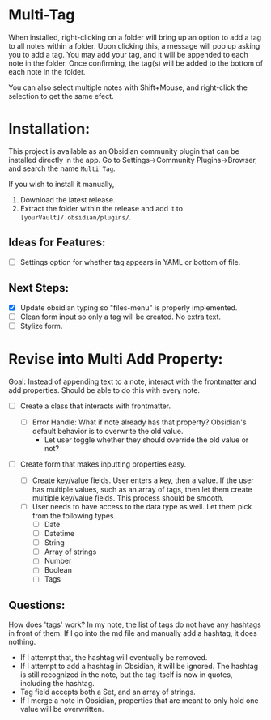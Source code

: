 # Multi-Tag

When installed, right-clicking on a folder will bring up an option to add a tag to all notes within a folder. Upon clicking this, a message will pop up asking you to add a tag. You may add your tag, and it will be appended to each note in the folder. Once confirming, the tag(s) will be added to the bottom of each note in the folder.

You can also select multiple notes with Shift+Mouse, and right-click the selection to get the same efect.

# Installation:

This project is available as an Obsidian community plugin that can be installed directly in the app. Go to Settings->Community Plugins->Browser, and search the name `Multi Tag`.

If you wish to install it manually,

1. Download the latest release.
2. Extract the folder within the release and add it to `[yourVault]/.obsidian/plugins/`.

## Ideas for Features:

- [ ] Settings option for whether tag appears in YAML or bottom of file.

## Next Steps:

- [x] Update obsidian typing so "files-menu" is properly implemented.
- [ ] Clean form input so only a tag will be created. No extra text.
- [ ] Stylize form.

# Revise into Multi Add Property:

Goal: Instead of appending text to a note, interact with the frontmatter and add properties. Should be able to do this with every note.

- [ ] Create a class that interacts with frontmatter.

  - [ ] Error Handle: What if note already has that property? Obsidian's default behavior is to overwrite the old value.
    - Let user toggle whether they should override the old value or not?

- [ ] Create form that makes inputting properties easy.

  - [ ] Create key/value fields. User enters a key, then a value. If the user has multiple values, such as an array of tags, then let them create multiple key/value fields. This process should be smooth.
  - [ ] User needs to have access to the data type as well. Let them pick from the following types.
    - [ ] Date
    - [ ] Datetime
    - [ ] String
    - [ ] Array of strings
    - [ ] Number
    - [ ] Boolean
    - [ ] Tags

## Questions:

How does 'tags' work? In my note, the list of tags do not have any hashtags in front of them. If I go into the md file and manually add a hashtag, it does nothing.

- If I attempt that, the hashtag will eventually be removed.
- If I attempt to add a hashtag in Obsidian, it will be ignored. The hashtag is still recognized in the note, but the tag itself is now in quotes, including the hashtag.
- Tag field accepts both a Set, and an array of strings.
- If I merge a note in Obsidian, properties that are meant to only hold one value will be overwritten.
